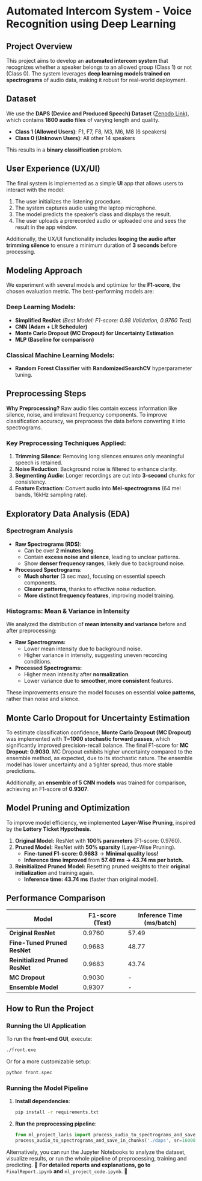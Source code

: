# **Automated Intercom System - Voice Recognition using Deep Learning**

## **Project Overview**

This project aims to develop an **automated intercom system** that recognizes whether a speaker belongs to an allowed group (Class 1) or not (Class 0). The system leverages **deep learning models trained on spectrograms** of audio data, making it robust for real-world deployment.

## **Dataset**

We use the **DAPS (Device and Produced Speech) Dataset** ([Zenodo Link](https://zenodo.org/records/4660670)), which contains **1800 audio files** of varying length and quality.

- **Class 1 (Allowed Users)**: F1, F7, F8, M3, M6, M8 (6 speakers)
- **Class 0 (Unknown Users)**: All other 14 speakers

This results in a **binary classification** problem.

## **User Experience (UX/UI)**

The final system is implemented as a simple **UI** app that allows users to interact with the model:

1. The user initializes the listening procedure.
2. The system captures audio using the laptop microphone.
3. The model predicts the speaker’s class and displays the result.
4. The user uploads a prerecorded audio or uploaded one and sees the result in the app window. 

Additionally, the UX/UI functionality includes **looping the audio after trimming silence** to ensure a minimum duration of **3 seconds** before processing.

## **Modeling Approach**

We experiment with several models and optimize for the **F1-score**, the chosen evaluation metric. The best-performing models are:

### **Deep Learning Models:**

- **Simplified ResNet** *(Best Model: F1-score: 0.98 Validation, 0.9760 Test)*
- **CNN (Adam + LR Scheduler)**
- **Monte Carlo Dropout (MC Dropout) for Uncertainty Estimation**
- **MLP (Baseline for comparison)**

### **Classical Machine Learning Models:**

- **Random Forest Classifier** with **RandomizedSearchCV** hyperparameter tuning.

## **Preprocessing Steps**

**Why Preprocessing?** Raw audio files contain excess information like silence, noise, and irrelevant frequency components. To improve classification accuracy, we preprocess the data before converting it into spectrograms.

### **Key Preprocessing Techniques Applied:**

1. **Trimming Silence**: Removing long silences ensures only meaningful speech is retained.
2. **Noise Reduction**: Background noise is filtered to enhance clarity.
3. **Segmenting Audio**: Longer recordings are cut into **3-second** chunks for consistency.
4. **Feature Extraction**: Convert audio into **Mel-spectrograms** (64 mel bands, 16kHz sampling rate).

## **Exploratory Data Analysis (EDA)**

### **Spectrogram Analysis**

- **Raw Spectrograms (RDS)**:
  - Can be over **2 minutes long**.
  - Contain **excess noise and silence**, leading to unclear patterns.
  - Show **denser frequency ranges**, likely due to background noise.
- **Processed Spectrograms**:
  - **Much shorter** (3 sec max), focusing on essential speech components.
  - **Clearer patterns**, thanks to effective noise reduction.
  - **More distinct frequency features**, improving model training.

### **Histograms: Mean & Variance in Intensity**

We analyzed the distribution of **mean intensity and variance** before and after preprocessing:

- **Raw Spectrograms:**
  - Lower mean intensity due to background noise.
  - Higher variance in intensity, suggesting uneven recording conditions.
- **Processed Spectrograms:**
  - Higher mean intensity after **normalization**.
  - Lower variance due to **smoother, more consistent** features.

These improvements ensure the model focuses on essential **voice patterns**, rather than noise and silence.

## **Monte Carlo Dropout for Uncertainty Estimation**

To estimate classification confidence, **Monte Carlo Dropout (MC Dropout)** was implemented with **T=1000 stochastic forward passes**, which significantly improved precision-recall balance. The final F1-score for **MC Dropout: 0.9030**. MC Dropout exhibits higher uncertainty compared to the ensemble method, as expected, due to its stochastic nature.
The ensemble model has lower uncertainty and a tighter spread, thus more stable predictions.

Additionally, an **ensemble of 5 CNN models** was trained for comparison, achieving an F1-score of **0.9307**.

## **Model Pruning and Optimization**

To improve model efficiency, we implemented **Layer-Wise Pruning**, inspired by the **Lottery Ticket Hypothesis**.

1. **Original Model:** ResNet with **100% parameters** (F1-score: 0.9760).
2. **Pruned Model:** ResNet with **50% sparsity** (Layer-Wise Pruning).
   - **Fine-tuned F1-score: 0.9683** → **Minimal quality loss!**
   - **Inference time improved** from **57.49 ms → 43.74 ms per batch.**
3. **Reinitialized Pruned Model:** Resetting pruned weights to their **original initialization** and training again.
   - **Inference time: 43.74 ms** (faster than original model).

## **Performance Comparison**

| Model                           | F1-score (Test) | Inference Time (ms/batch) |
| ------------------------------- | --------------- | ------------------------- |
| **Original ResNet**             | 0.9760          | 57.49                     |
| **Fine-Tuned Pruned ResNet**    | 0.9683          | 48.77                     |
| **Reinitialized Pruned ResNet** | 0.9683          | 43.74                     |
| **MC Dropout**                  | 0.9030          | -                         |
| **Ensemble Model**              | 0.9307          | -                         |

## **How to Run the Project**

### **Running the UI Application**

To run the **front-end GUI**, execute:

```bash
./front.exe
```

Or for a more customizable setup:

```bash
python front.spec
```

### **Running the Model Pipeline**

1. **Install dependencies**:
   ```bash
   pip install -r requirements.txt
   ```
2. **Run the preprocessing pipeline**:
   ```python
   from ml_project_laris import process_audio_to_spectrograms_and_save_in_chunks
   process_audio_to_spectrograms_and_save_in_chunks('./daps', sr=16000, n_mels=64, cut_length=3, save_dir='./npy_spectrograms')
   ```

Alternatively, you can run the Jupyter Notebooks to analyze the dataset, visualize results, or run the whole pipeline of preprocessing, training and predicting.
🚀 **For detailed reports and explanations, go to** `FinalReport.ipynb` **and** `ml_project_code.ipynb`. 🚀

